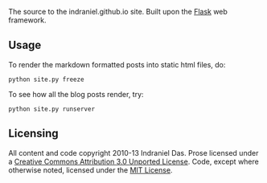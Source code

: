 The source to the indraniel.github.io site.  Built upon the [Flask]
web framework.

Usage
-----

To render the markdown formatted posts into static html files, do:

    python site.py freeze

To see how all the blog posts render, try:

    python site.py runserver

Licensing
---------

All content and code copyright 2010-13 Indraniel Das. Prose licensed under a
[Creative Commons Attribution 3.0 Unported License][cc]. Code, except where
otherwise noted, licensed under the [MIT License][mit].

[flask]: http://flask.pocoo.org/
[cc]: http://creativecommons.org/licenses/by/3.0/deed.en_US
[mit]: http://opensource.org/licenses/MIT
